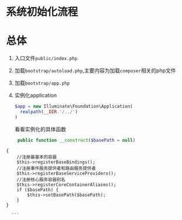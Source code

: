 # 系统初始化流程

# 总体

1. 入口文件`public/index.php`
2. 加载`bootstrap/autoload.php`,主要内容为加载`composer`相关的php文件
3. 加载`bootstrap/app.php`

  1. 实例化application

      ```php
      $app = new Illuminate\Foundation\Application(
        realpath(__DIR.'/../')
      )
      ```
      
      看看实例化的具体函数
      
      ```php
       public function __construct($basePath = null)
    {
        //注册最基本的容器
        $this->registerBaseBindings();
        //注册事件服务提供者和路由服务提供者
        $this->registerBaseServiceProviders();
        //注册核心服务容器别名
        $this->registerCoreContainerAliases();
        if ($basePath) {
            $this->setBasePath($basePath);
        }
    }

      ```

